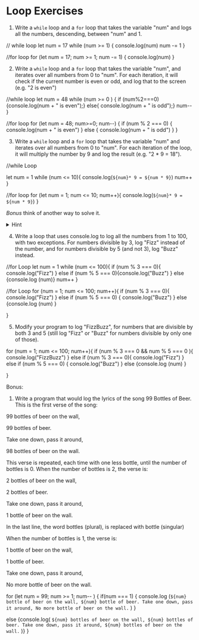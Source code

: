 # Loop Exercises

1. Write a `while` loop and a `for` loop that takes the variable "num" and logs all the numbers, descending, between "num" and 1.

// while loop
let num = 17
while (num >= 1) {
 console.log(num)
 num -= 1
}

//for loop
for (let num = 17; num >= 1; num -= 1) {
 console.log(num)
}



2. Write a `while` loop and a `for` loop that takes the variable "num", and iterates over all numbers from 0 to "num".
For each iteration, it will check if the current number is even or odd, and log that to the screen (e.g. "2 is even")

//while loop
let num = 48
while (num >= 0 ) {
 if (num%2===0) {console.log(num + " is even");} else{ console.log(num + " is odd");} num--
}


//for loop
for (let num = 48; num>=0; num--) {
 if (num % 2 === 0) {
   console.log(num + " is even")
 } else {
   console.log(num + " is odd")
 }
}


3. Write a `while` loop and a `for` loop that takes the variable "num" and iterates over all numbers from 0 to "num".
For each iteration of the loop, it will multiply the number by 9 and log the result (e.g. "2 * 9 = 18").

//while Loop

let num = 1
while (num <= 10){
 console.log(`${num}* 9 = ${num * 9}`)
 num++
}

//for loop
for (let num = 1; num <= 10; num++){
 console.log(`${num}* 9 = ${num * 9}`)
}


_Bonus_ think of another way to solve it.
  <details>
    <summary>
      Hint
    </summary>
    Find the final number and increment the loop by 9.
  </details>

4. Write a loop that uses console.log to log all the numbers from 1 to 100, with two exceptions. For numbers divisible by 3, log "Fizz" instead of the number, and for numbers divisible by 5 (and not 3), log "Buzz" instead.

//for Loop
let num = 1
while (num <= 100){
 if (num % 3 === 0){
   console.log("Fizz")
 } else if (num % 5 === 0){console.log("Buzz")
} else {console.log (num)}
 num++
}

//for Loop
for (num = 1; num <= 100; num++){
 if (num % 3 === 0){
   console.log("Fizz")
 } else if (num % 5 === 0) {
   console.log("Buzz")
 } else {console.log (num) }

}


5. Modify your program to log "FizzBuzz", for numbers that are divisible by both 3 and 5 (still log "Fizz" or "Buzz" for numbers divisible by only one of those).

for (num = 1; num <= 100; num++){
 if (num % 3 === 0 && num % 5 === 0 ){
   console.log("FizzBuzz")
 }
 else if (num % 3 === 0){
   console.log("Fizz")
 } else if (num % 5 === 0) {
   console.log("Buzz")
 } else {console.log (num) }

}

Bonus:

1. Write a program that would log the lyrics of the song 99 Bottles of Beer. This is the first verse of the song:

99 bottles of beer on the wall,

99 bottles of beer.

Take one down, pass it around,

98 bottles of beer on the wall.

This verse is repeated, each time with one less bottle, until the number of bottles is 0. When the number of bottles is 2, the verse is:

2 bottles of beer on the wall,

2 bottles of beer.

Take one down, pass it around,

1 bottle of beer on the wall.

In the last line, the word bottles (plural), is  replaced with bottle (singular)

When the number of bottles is 1, the verse is:

1 bottle of beer on the wall,

1 bottle of beer.

Take one down, pass it around,

No more bottle of beer on the wall.

for (let num = 99; num >= 1; num-- ) {
 if(num === 1) {
   console.log (`${num} bottle of beer on the wall,
${num} bottle of beer.
Take one down, pass it around,
No more bottle of beer on the wall.`
)
 }

else {console.log(
  `
${num} bottles of beer on the wall,
${num} bottles of beer.
Take one down, pass it around,
${num} bottles of beer on the wall. `
)}
}
